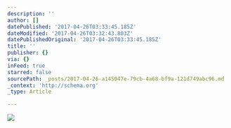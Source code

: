 ```yaml
---
description: ''
author: []
datePublished: '2017-04-26T03:33:45.185Z'
dateModified: '2017-04-26T03:32:43.803Z'
datePublishedOriginal: '2017-04-26T03:33:45.185Z'
title: ''
publisher: {}
via: {}
inFeed: true
starred: false
sourcePath: _posts/2017-04-26-a145047e-79cb-4a68-bf9a-121d749abc96.md
_context: 'http://schema.org'
_type: Article

---
```

![](https://the-grid-user-content.s3-us-west-2.amazonaws.com/643c8682-605b-4d87-853e-d1a7f1b945e1.jpg)